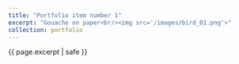 ```yaml
---
title: "Portfolio item number 1"
excerpt: "Gouache on paper<br/><img src='/images/bird_01.png'>"
collection: portfolio
---
```

{{ page.excerpt | safe }}